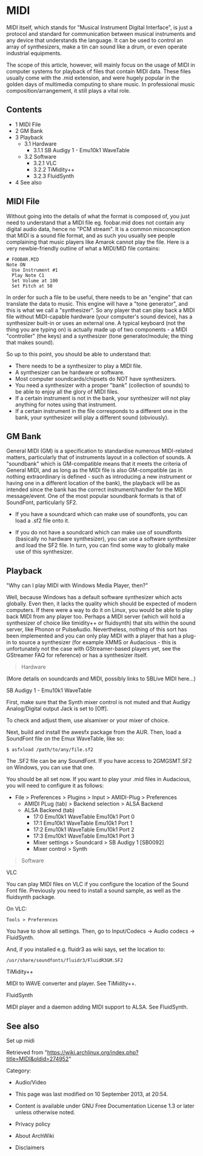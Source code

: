 MIDI
====

MIDI itself, which stands for "Musical Instrument Digital Interface", is
just a protocol and standard for communication between musical
instruments and any device that understands the language. It can be used
to control an array of synthesizers, make a tin can sound like a drum,
or even operate industrial equipments.

The scope of this article, however, will mainly focus on the usage of
MIDI in computer systems for playback of files that contain MIDI data.
These files usually come with the .mid extension, and were hugely
popular in the golden days of multimedia computing to share music. In
professional music composition/arrangement, it still plays a vital role.

Contents
--------

-   1 MIDI File
-   2 GM Bank
-   3 Playback
    -   3.1 Hardware
        -   3.1.1 SB Audigy 1 - Emu10k1 WaveTable
    -   3.2 Software
        -   3.2.1 VLC
        -   3.2.2 TiMidity++
        -   3.2.3 FluidSynth
-   4 See also

MIDI File
---------

Without going into the details of what the format is composed of, you
just need to understand that a MIDI file eg. foobar.mid does not contain
any digital audio data, hence no "PCM stream". It is a common
misconception that MIDI is a sound file format, and as such you usually
see people complaining that music players like Amarok cannot play the
file. Here is a very newbie-friendly outline of what a MIDI/MID file
contains:

    # FOOBAR.MID
    Note ON
      Use Instrument #1
      Play Note C1
      Set Volume at 100
      Set Pitch at 50

In order for such a file to be useful, there needs to be an "engine"
that can translate the data to music. This engine will have a "tone
generator", and this is what we call a "synthesizer". So any player that
can play back a MIDI file without MIDI-capable hardware (your computer's
sound device), has a synthesizer built-in or uses an external one. A
typical keyboard (not the thing you are typing on) is actually made up
of two components - a MIDI "controller" (the keys) and a synthesizer
(tone generator/module; the thing that makes sound).

So up to this point, you should be able to understand that:

-   There needs to be a synthesizer to play a MIDI file.
-   A synthesizer can be hardware or software.
-   Most computer soundcards/chipsets do NOT have synthesizers.
-   You need a synthesizer with a proper "bank" (collection of sounds)
    to be able to enjoy all the glory of MIDI files.
-   If a certain instrument is not in the bank, your synthesizer will
    not play anything for notes using that instrument.
-   If a certain instrument in the file corresponds to a different one
    in the bank, your synthesizer will play a different sound
    (obviously).

GM Bank
-------

General MIDI (GM) is a specification to standardise numerous
MIDI-related matters, particularly that of instruments layout in a
collection of sounds. A "soundbank" which is GM-compatible means that it
meets the criteria of General MIDI, and as long as the MIDI file is also
GM-compatible (as in nothing extraordinary is defined - such as
introducing a new instrument or having one in a different location of
the bank), the playback will be as intended since the bank has the
correct instrument/handler for the MIDI message/event. One of the most
popular soundbank formats is that of SoundFont, particularly SF2.

-   If you have a soundcard which can make use of soundfonts, you can
    load a .sf2 file onto it.

-   If you do not have a soundcard which can make use of soundfonts
    (basically no hardware synthesizer), you can use a software
    synthesizer and load the SF2 file. In turn, you can find some way to
    globally make use of this synthesizer.

Playback
--------

"Why can I play MIDI with Windows Media Player, then?"

Well, because Windows has a default software synthesizer which acts
globally. Even then, it lacks the quality which should be expected of
modern computers. If there were a way to do it on Linux, you would be
able to play back MIDI from any player too. Perhaps a MIDI server (which
will hold a synthesizer of choice like timidity++ or fluidsynth) that
sits within the sound server, like Phonon or PulseAudio. Nevertheless,
nothing of this sort has been implemented and you can only play MIDI
with a player that has a plug-in to source a synthesizer (for example
XMMS or Audacious - this is unfortunately not the case with
GStreamer-based players yet, see the GStreamer FAQ for reference) or has
a synthesizer itself.

> Hardware

(More details on soundcards and MIDI, possibly links to SBLive MIDI
here...)

SB Audigy 1 - Emu10k1 WaveTable

First, make sure that the Synth mixer control is not muted and that
Audigy Analog/Digital output Jack is set to [Off].

To check and adjust them, use alsamixer or your mixer of choice.

Next, build and install the awesfx package from the AUR. Then, load a
SoundFont file on the Emux WaveTable, like so:

    $ asfxload /path/to/any/file.sf2

The .SF2 file can be any SoundFont. If you have access to 2GMGSMT.SF2 on
Windows, you can use that one.

You should be all set now. If you want to play your .mid files in
Audacious, you will need to configure it as follows:

-   File > Preferences > Plugins > Input > AMIDI-Plug > Preferences
    -   AMIDI PLug (tab) > Backend selection > ALSA Backend
    -   ALSA Backend (tab)
        -   17:0 Emu10k1 WaveTable Emu10k1 Port 0
        -   17:1 Emu10k1 WaveTable Emu10k1 Port 1
        -   17:2 Emu10k1 WaveTable Emu10k1 Port 2
        -   17:3 Emu10k1 WaveTable Emu10k1 Port 3
        -   Mixer settings > Soundcard > SB Audigy 1 [SB0092]
        -   Mixer control > Synth

> Software

VLC

You can play MIDI files on VLC if you configure the location of the
Sound Font file. Previously you need to install a sound sample, as well
as the fluidsynth package.

On VLC:

    Tools > Preferences

You have to show all settings. Then, go to Input/Codecs -> Audio codecs
-> FluidSynth.

And, if you installed e.g. fluidr3 as wiki says, set the location to:

    /usr/share/soundfonts/fluidr3/FluidR3GM.SF2

TiMidity++

MIDI to WAVE converter and player. See TiMidity++.

FluidSynth

MIDI player and a daemon adding MIDI support to ALSA. See FluidSynth.

See also
--------

Set up midi

Retrieved from
"https://wiki.archlinux.org/index.php?title=MIDI&oldid=274952"

Category:

-   Audio/Video

-   This page was last modified on 10 September 2013, at 20:54.
-   Content is available under GNU Free Documentation License 1.3 or
    later unless otherwise noted.
-   Privacy policy
-   About ArchWiki
-   Disclaimers
